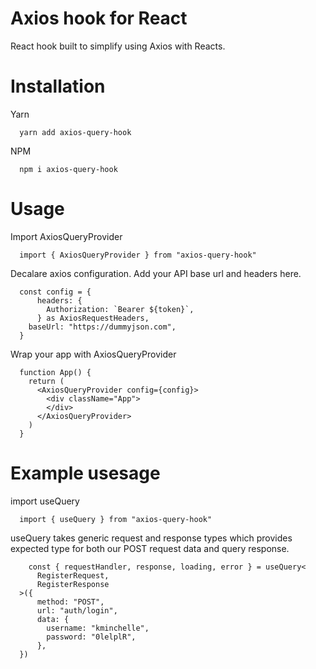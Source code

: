 # Axios hook for React

React hook built to simplify using Axios with Reacts. 

# Installation

  Yarn
  ```
    yarn add axios-query-hook
  ```
  NPM
  ```
    npm i axios-query-hook
  ```

# Usage
  Import AxiosQueryProvider 
  ```
    import { AxiosQueryProvider } from "axios-query-hook"
  ```
  Decalare axios configuration. Add your API base url and headers here.
  ```
    const config = {
        headers: {
          Authorization: `Bearer ${token}`,
        } as AxiosRequestHeaders,
      baseUrl: "https://dummyjson.com",
    }
  ```
  Wrap your app with AxiosQueryProvider
  ```
    function App() {
      return (
        <AxiosQueryProvider config={config}>
          <div className="App">
          </div>
        </AxiosQueryProvider>
      )
    }
  ```

# Example usesage
  import useQuery 
  ```
    import { useQuery } from "axios-query-hook"
  ```

  useQuery takes generic request and response types which provides expected type for both our POST request data and query response. 
  ```
      const { requestHandler, response, loading, error } = useQuery<
        RegisterRequest,
        RegisterResponse
    >({
        method: "POST",
        url: "auth/login",
        data: {
          username: "kminchelle",
          password: "0lelplR",
        },
    })
  ```
  
  



